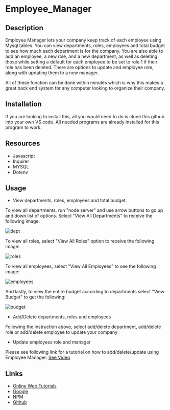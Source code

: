 # Employee_Manager

## Description

Employee Manager lets your company keep track of each employee using Mysql tables.  You can view departments, roles, employees and total budget to see how much each department is for the company.  You are also able to add an employee, a new role, and a new department; as well as deleting those while setting a default for each employee to be set to role 1 if their role has been deleted.  There are options to update and employee role, along with updating them to a new manager.

All of these function can be done within minutes which is why this makes a great back end system for any computer looking to organize their company.

## Installation

If you are looking to install this, all you would need to do is clone this github into your own VS code.  All needed programs are already installed for this program to work.

## Resources

* Javascript
* Inquirer
* MYSQL
* Dotenv

## Usage

* View departments, roles, employees and total budget.

To view all departments, run "node server" and use arrow buttons to go up and down list of options.  Select "View All Departments" to receive the following image:

![dept](https://user-images.githubusercontent.com/89749979/147411994-bb581783-59d9-4979-bd3c-9cf0b907efcd.png)

To view all roles, select "View All Roles" option to receive the following image:

![roles](https://user-images.githubusercontent.com/89749979/147412020-56c6bfdf-e8b3-4ddf-b83d-6b71ef63afec.png)

To view all employees, select "View All Employees" to see the following image:

![employees](https://user-images.githubusercontent.com/89749979/147412041-0b2e8302-701d-45f1-960f-99e940b1f703.png)

And lastly, to view the entire budget according to departments select "View Budget" to get the following:

![budget](https://user-images.githubusercontent.com/89749979/147412068-9bfaa0c6-20b7-4c86-b16a-afa629287769.png)

* Add/Delete departments, roles and employees

Following the instruction above, select add/delete department, add/delete role or add/delete employee to update your company

* Update employees role and manager

Please see following link for a tutorial on how to add/delete/update using Employee Manager: <a href="https://watch.screencastify.com/v/rPjwT8mzRCGEgUJ8CmSx" target="_blank">See Video</a>

## Links

* <a href="https://w3schools.com" target="_blank">Online Web Tutorials</a>
* <a href="https://google.com" target="_blank">Google</a>
* <a href="https://npmjs.com" target="_blank">NPM</a>
* <a href="https://github.com/BMArsenault/Employee_Manager" target="_blank">Github</a>
